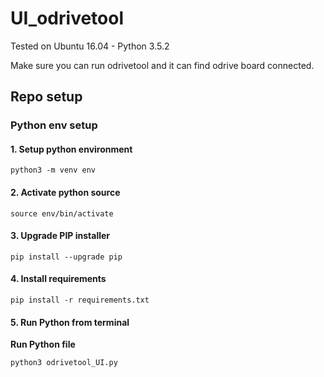 # UI_odrivetool

Tested on Ubuntu 16.04 - Python 3.5.2

Make sure you can run odrivetool and it can find odrive board connected.

## Repo setup

### Python env setup

#### 1. Setup python environment
```
python3 -m venv env
```
#### 2. Activate python source
```
source env/bin/activate
```

#### 3. Upgrade PIP installer
```
pip install --upgrade pip
```

#### 4. Install requirements
```
pip install -r requirements.txt
```

#### 5. Run Python from terminal

**Run Python file**
```
python3 odrivetool_UI.py
```

